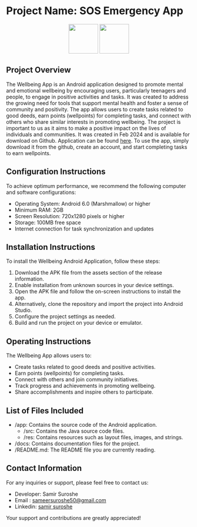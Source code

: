 
# Project Name: SOS Emergency App <br>
<div align="center">
  <img src="https://github.com/samirsuroshe18/SOS-Emergency-App/assets/130245723/a7d89841-53dc-4d63-b305-b2d74a4254e7" width="80" height="80" >
  <a href="https://github.com/samirsuroshe18/WellBeing-app---Android-studio/releases/latest/">
<img src="https://github.com/samirsuroshe18/WellBeing-app---Android-studio/assets/130245723/f2d2622b-2fd1-4576-af9e-68ec0e56c79e" height="80">
</a>
</div>

## Project Overview
The Wellbeing App is an Android application designed to promote mental and emotional wellbeing by encouraging users, particularly teenagers and people, to engage in positive activities and tasks. It was created to address the growing need for tools that support mental health and foster a sense of community and positivity. The app allows users to create tasks related to good deeds, earn points (wellpoints) for completing tasks, and connect with others who share similar interests in promoting wellbeing. The project is important to us as it aims to make a positive impact on the lives of individuals and communities. It was created in Feb 2024 and is available for download on Github. Application can be found [here](https://github.com/samirsuroshe18/WellBeing-app---Android-studio/releases/latest/). To use the app, simply download it from the github, create an account, and start completing tasks to earn wellpoints.

## Configuration Instructions
To achieve optimum performance, we recommend the following computer and software configurations:
- Operating System: Android 6.0 (Marshmallow) or higher
- Minimum RAM: 2GB
- Screen Resolution: 720x1280 pixels or higher
- Storage: 100MB free space
- Internet connection for task synchronization and updates

## Installation Instructions
To install the Wellbeing Android Application, follow these steps:
1. Download the APK file from the assets section of the release information.
2. Enable installation from unknown sources in your device settings.
3. Open the APK file and follow the on-screen instructions to install the app.
4. Alternatively, clone the repository and import the project into Android Studio.
5. Configure the project settings as needed.
6. Build and run the project on your device or emulator.

## Operating Instructions
The Wellbeing App allows users to:
- Create tasks related to good deeds and positive activities.
- Earn points (wellpoints) for completing tasks.
- Connect with others and join community initiatives.
- Track progress and achievements in promoting wellbeing.
- Share accomplishments and inspire others to participate.

## List of Files Included
- /app: Contains the source code of the Android application.
  - /src: Contains the Java source code files.
  - /res: Contains resources such as layout files, images, and strings.
- /docs: Contains documentation files for the project.
- /README.md: The README file you are currently reading.

## Contact Information
For any inquiries or support, please feel free to contact us:
- Developer: Samir Suroshe
- Email : [sameersuroshe50@gmail.com](mailto:sameersuroshe50@gmail.com)
- Linkedin: [samir suroshe](www.linkedin.com/in/samir-suroshe-50b073271)

Your support and contributions are greatly appreciated!



